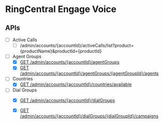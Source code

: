 # RingCentral Engage Voice

## APIs

- [ ] Active Calls
  - [ ] /admin/accounts/{accountId}/activeCalls/list?product={productName}&productId={productId} 

- [ ] Agent Groups
  - [x] [GET /admin/accounts/{accountId}/agentGroups](v1/docs/AgentsApi.md#getagentgroups)
  - [x] [GET /admin/accounts/{accountId}/agentGroups/{agentGroupId}/agents](v1/docs/AgentsApi.md#getagents)

- [ ] Countries
  - [x] [GET /admin/accounts/{accountId}/countries/available](v1/docs/CountriesApi.md#getavailablecountries)

- [ ] Dial Groups
  - [x] [GET /admin/accounts/{accountId}/dialGroups](v1/docs/DialGroupsApi.md#getdialgroups)
  - [x] [GET /admin/accounts/{accountId}/dialGroups/{dialGroupId}/campaigns](v1/docs/CampaignsApi.md#getdialgroupcampaigns)
  
  
